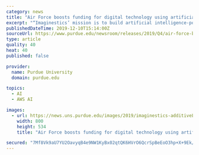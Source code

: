 ```yaml
---
category: news
title: "Air Force boosts funding for digital technology using artificial intelligence for 3D manufacturing"
excerpt: "“Imaginestics’ mission is to build artificial intelligence-powered solutions for managing digital ... Hosting the software on the AWS GovCloud will allow other depots to utilize the software to share AM data between all organizations involved in ..."
publishedDateTime: 2019-12-10T15:14:00Z
sourceUrl: https://www.purdue.edu/newsroom/releases/2019/Q4/air-force-boosts-funding-for-digital-technology-using-artificial-intelligence-for-3d-manufacturing.html
type: article
quality: 40
heat: 40
published: false

provider:
  name: Purdue University
  domain: purdue.edu

topics:
  - AI
  - AWS AI

images:
  - url: https://news.uns.purdue.edu/images/2019/imaginestics-additiveLO.jpg
    width: 800
    height: 534
    title: "Air Force boosts funding for digital technology using artificial intelligence for 3D manufacturing"

secured: "7Mf8Vk9aU7YU2OavyqB4e9NW1KyBx02qtQK6HVrO6QcrSpBeEoO3hp+X+9Ek/HUeodKVZ72OjiJL+gjcIrxH37l1y+odtqNBWEBPnsQL6mYBFnr6VZGaQJ5EdgHPHepoStPEBNKshYgtBXlN5tnczg0j9sekb8zwZi+lGCoR5EO5SssjgWRsVOJlHEVpd5nZvpWZEPuVffCD3RDN39KV24Fn1f1FTPhMM1E2Os1knku6RCjt9SqKE1RVWUoujvqzLMQge3fT/5teRw33F+MlBQ==;p/WjDA4yrlPtG/lDcS0q+Q=="
---
```


